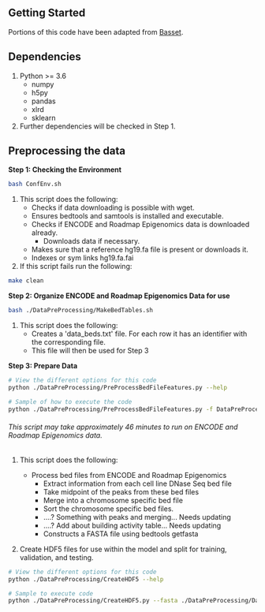 ## Getting Started

Portions of this code have been adapted from [Basset](https://github.com/davek44/Basset).

## Dependencies

1. Python >= 3.6
   - numpy
   - h5py
   - pandas
   - xlrd
   - sklearn
2. Further dependencies will be checked in Step 1.

## Preprocessing the data

**Step 1: Checking the Environment**
```bash
bash ConfEnv.sh
```
1. This script does the following:
   - Checks if data downloading is possible with wget.
   - Ensures bedtools and samtools is installed and executable.
   - Checks if ENCODE and Roadmap Epigenomics data is downloaded already.
     - Downloads data if necessary.
   - Makes sure that a reference hg19.fa file is present or downloads it.
   - Indexes or sym links hg19.fa.fai
2. If this script fails run the following:
```bash
make clean
```

**Step 2: Organize ENCODE and Roadmap Epigenomics Data for use**
```bash
bash ./DataPreProcessing/MakeBedTables.sh
```
1. This script does the following:
   - Creates a 'data_beds.txt' file. For each row it has an identifier with the corresponding file.
   - This file will then be used for Step 3

**Step 3: Prepare Data**
```bash
# View the different options for this code
python ./DataPreProcessing/PreProcessBedFileFeatures.py --help

# Sample of how to execute the code
python ./DataPreProcessing/PreProcessBedFileFeatures.py -f DataPreProcessing/Data/data_beds.txt -y -m 200 -s 600 -o TestRun
```
###### This script may take approximately 46 minutes to run on ENCODE and Roadmap Epigenomics data.
1. This script does the following:
   - Process bed files from ENCODE and Roadmap Epigenomics
     - Extract information from each cell line DNase Seq bed file
     - Take midpoint of the peaks from these bed files
     - Merge into a chromosome specific bed file
     - Sort the chromosome specific bed files.
     - ....? Something with peaks and merging... Needs updating
     - ....? Add about building activity table... Needs updating
     - Constructs a FASTA file using bedtools getfasta

2. Create HDF5 files for use within the model and split for training, validation, and testing.
```bash
# View the different options for this code
python ./DataPreProcessing/CreateHDF5 --help

# Sample to execute code
python ./DataPreProcessing/CreateHDF5.py --fasta ./DataPreProcessing/Data/TestRun.fa --target ./DataPreProcessing/Data/TestRun_act.txt -o ./DataPreProcessing/Model/TestRun.h5 -c -r -p 1500 -v 1000
```

